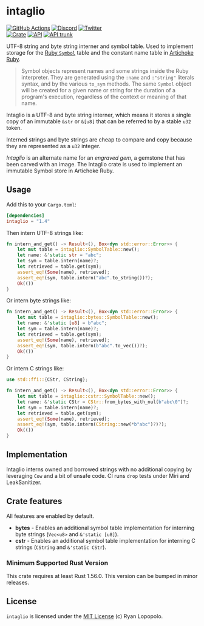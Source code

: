 # intaglio

[![GitHub Actions](https://github.com/artichoke/intaglio/workflows/CI/badge.svg)](https://github.com/artichoke/intaglio/actions)
[![Discord](https://img.shields.io/discord/607683947496734760)](https://discord.gg/QCe2tp2)
[![Twitter](https://img.shields.io/twitter/follow/artichokeruby?label=Follow&style=social)](https://twitter.com/artichokeruby)
<br>
[![Crate](https://img.shields.io/crates/v/intaglio.svg)](https://crates.io/crates/intaglio)
[![API](https://docs.rs/intaglio/badge.svg)](https://docs.rs/intaglio)
[![API trunk](https://img.shields.io/badge/docs-trunk-blue.svg)](https://artichoke.github.io/intaglio/intaglio/)

UTF-8 string and byte string interner and symbol table. Used to implement
storage for the [Ruby `Symbol`][symbol] table and the constant name table in
[Artichoke Ruby][artichoke].

> Symbol objects represent names and some strings inside the Ruby interpreter.
> They are generated using the `:name` and `:"string"` literals syntax, and by
> the various `to_sym` methods. The same `Symbol` object will be created for a
> given name or string for the duration of a program's execution, regardless of
> the context or meaning of that name.

Intaglio is a UTF-8 and byte string interner, which means it stores a single
copy of an immutable `&str` or `&[u8]` that can be referred to by a stable `u32`
token.

Interned strings and byte strings are cheap to compare and copy because they are
represented as a `u32` integer.

_Intaglio_ is an alternate name for an _engraved gem_, a gemstone that has been
carved with an image. The Intaglio crate is used to implement an immutable
Symbol store in Artichoke Ruby.

## Usage

Add this to your `Cargo.toml`:

```toml
[dependencies]
intaglio = "1.4"
```

Then intern UTF-8 strings like:

```rust
fn intern_and_get() -> Result<(), Box<dyn std::error::Error>> {
    let mut table = intaglio::SymbolTable::new();
    let name: &'static str = "abc";
    let sym = table.intern(name)?;
    let retrieved = table.get(sym);
    assert_eq!(Some(name), retrieved);
    assert_eq!(sym, table.intern("abc".to_string())?);
    Ok(())
}
```

Or intern byte strings like:

```rust
fn intern_and_get() -> Result<(), Box<dyn std::error::Error>> {
    let mut table = intaglio::bytes::SymbolTable::new();
    let name: &'static [u8] = b"abc";
    let sym = table.intern(name)?;
    let retrieved = table.get(sym);
    assert_eq!(Some(name), retrieved);
    assert_eq!(sym, table.intern(b"abc".to_vec())?);
    Ok(())
}
```

Or intern C strings like:

```rust
use std::ffi::{CStr, CString};

fn intern_and_get() -> Result<(), Box<dyn std::error::Error>> {
    let mut table = intaglio::cstr::SymbolTable::new();
    let name: &'static CStr = CStr::from_bytes_with_nul(b"abc\0")?;
    let sym = table.intern(name)?;
    let retrieved = table.get(sym);
    assert_eq!(Some(name), retrieved);
    assert_eq!(sym, table.intern(CString::new(*b"abc")?)?);
    Ok(())
}
```

## Implementation

Intaglio interns owned and borrowed strings with no additional copying by
leveraging `Cow` and a bit of unsafe code. CI runs `drop` tests under Miri and
LeakSanitizer.

## Crate features

All features are enabled by default.

- **bytes** - Enables an additional symbol table implementation for interning
  byte strings (`Vec<u8>` and `&'static [u8]`).
- **cstr** - Enables an additional symbol table implementation for interning C
  strings (`CString` and `&'static CStr`).

### Minimum Supported Rust Version

This crate requires at least Rust 1.56.0. This version can be bumped in minor
releases.

## License

`intaglio` is licensed under the [MIT License](LICENSE) (c) Ryan Lopopolo.

[symbol]: https://ruby-doc.org/core-2.6.3/Symbol.html
[artichoke]: https://github.com/artichoke/artichoke

